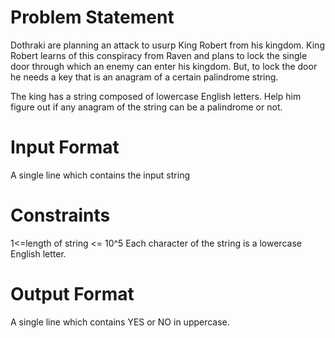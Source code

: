 # Problem Statement

Dothraki are planning an attack to usurp King Robert from his kingdom. King Robert learns of this conspiracy from Raven and plans to lock the single door through which an enemy can enter his kingdom.
But, to lock the door he needs a key that is an anagram of a certain palindrome string.

The king has a string composed of lowercase English letters. Help him figure out if any anagram of the string can be a palindrome or not.

# Input Format 
A single line which contains the input string

# Constraints 
1<=length of string <= 10^5 
Each character of the string is a lowercase English letter.

# Output Format 
A single line which contains YES or NO in uppercase.